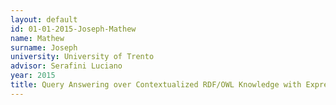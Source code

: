 ```yaml
---
layout: default 
id: 01-01-2015-Joseph-Mathew
name: Mathew
surname: Joseph
university: University of Trento
advisor: Serafini Luciano
year: 2015
title: Query Answering over Contextualized RDF/OWL Knowledge with Expressive Bridge Rules Decidable classes
---
```

